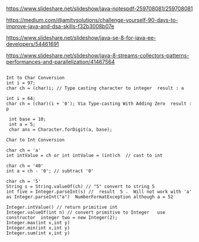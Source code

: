 https://www.slideshare.net/slideshow/java-notespdf-259708081/259708081

https://medium.com/@amitvsolutions/challenge-yourself-90-days-to-improve-java-and-dsa-skills-f32b3008b07e

https://www.slideshare.net/slideshow/java-se-8-for-java-ee-developers/54461691


https://www.slideshare.net/slideshow/java-8-streams-collectors-patterns-performances-and-parallelization/41467564

```

Int to Char Conversion
int i = 97; 
char ch = (char)i; // Type casting character to integer  result : a

int i = 64;
char ch = (char)(i + '0'); Via Type-casting With Adding Zero  result : p
 
 int base = 10;
 int a = 5;
 char ans = Character.forDigit(a, base);

Char to Int Conversion

char ch = 'a'
int intValue = ch or int intValue = (int)ch  // cast to int 

char ch = '40'
int a = ch - '0'; // subtract '0'

char ch = '5'
String s = String.valueOf(ch) // "5" convert to string 5
int five = Integer.parseInt(s) //  result  5 .  Will not work with 'a' as Integer.parseInt("a")  NumberFormatException although a = 52

Integer.intValue() // return primitive int
Integer.valueOf(int n) // convert primitive to Integer   use constructor  integer two = new Integer(2);
Integer.max(int x,int y)
Integer.min(int x,int y)
Integer.sum(int x,int y)
```
